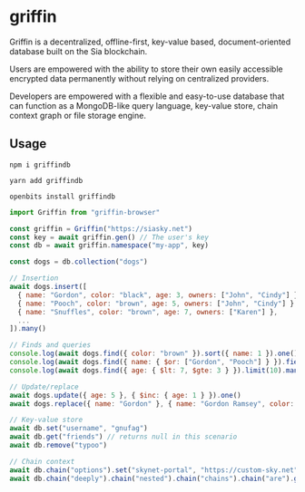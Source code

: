# griffin

Griffin is a decentralized, offline-first, key-value based, document-oriented database built on the Sia blockchain.

Users are empowered with the ability to store their own easily accessible encrypted data permanently without relying on centralized providers.

Developers are empowered with a flexible and easy-to-use database that can function as a MongoDB-like query language, key-value store, chain context graph or file storage engine.

## Usage

`npm i griffindb`

`yarn add griffindb`

`openbits install griffindb`

```js
import Griffin from "griffin-browser"

const griffin = Griffin("https://siasky.net")
const key = await griffin.gen() // The user's key
const db = await griffin.namespace("my-app", key)

const dogs = db.collection("dogs")

// Insertion
await dogs.insert([
  { name: "Gordon", color: "black", age: 3, owners: ["John", "Cindy"] },
  { name: "Pooch", color: "brown", age: 5, owners: ["John", "Cindy"] },
  { name: "Snuffles", color: "brown", age: 7, owners: ["Karen"] },
  ...
]).many()

// Finds and queries
console.log(await dogs.find({ color: "brown" }).sort({ name: 1 }).one())
console.log(await dogs.find({ name: { $or: ["Gordon", "Pooch"] } }).fields({ _id: 0 }).many())
console.log(await dogs.find({ age: { $lt: 7, $gte: 3 } }).limit(10).many())

// Update/replace
await dogs.update({ age: 5 }, { $inc: { age: 1 } }).one()
await dogs.replace({ name: "Gordon" }, { name: "Gordon Ramsey", color: "blonde", age: 54, owners: null }).one()

// Key-value store
await db.set("username", "gnufag")
await db.get("friends") // returns null in this scenario
await db.remove("typoo")

// Chain context
await db.chain("options").set("skynet-portal", "https://custom-sky.net")
await db.chain("deeply").chain("nested").chain("chains").chain("are").get("cool")
```
